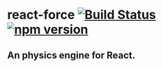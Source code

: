 # react-force [![Build Status](https://travis-ci.org/stesel/react-with-force.svg?branch=master)](https://travis-ci.org/stesel/react-with-force) [![npm version](https://badge.fury.io/js/react-with-force.svg)](https://badge.fury.io/js/react-with-force)
## An physics engine for React.
